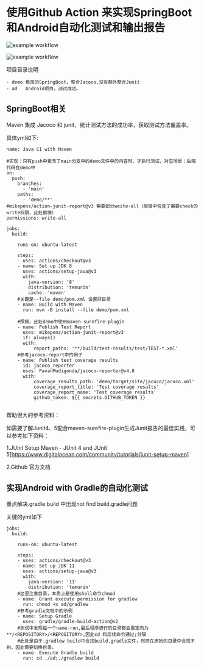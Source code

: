 # 使用Github Action 来实现SpringBoot和Android自动化测试和输出报告

![example workflow](https://github.com/kexi292/GithubActionDemo/actions/workflows/maven.yml/badge.svg)


![example workflow](https://github.com/kexi292/GithubActionDemo/actions/workflows/gradle.yml/badge.svg)

项目目录说明
```
- demo 极简的SpringBoot，整合Jacoco,没有额外整合Junit
- ad   Android项目，测试成功。
```
## SpringBoot相关

Maven 集成 Jacoco 和 junit，统计测试方法的成功率，获取测试方法覆盖率。

具体yml如下:
```
name: Java CI with Maven

#实现：只有push中更改了main分支中的demo文件中的内容时，才执行测试，对应场景：后端代码在demo中
on:
  push:
    branches:
      - 'main'
    paths:
      - 'demo/**'
#mikepenz/action-junit-report@v3 需要部分weite-all（报错中包含了需要check的write权限，此处偷懒）
permissions: write-all

jobs:
  build:

    runs-on: ubuntu-latest

    steps:
    - uses: actions/checkout@v3
    - name: Set up JDK 8
      uses: actions/setup-java@v3
      with:
        java-version: '8'
        distribution: 'temurin'
        cache: 'maven'
    #关键是--file demo/pom.xml 设置好目录
    - name: Build with Maven
      run: mvn -B install --file demo/pom.xml
      
    #照搬，此处demo中使用maven-surefire-plugin
    - name: Publish Test Report
      uses: mikepenz/action-junit-report@v3
      if: always()
      with:
          report_paths: '**/build/test-results/test/TEST-*.xml'
    #参考jacoco-report中的例子
    - name: Publish test coverage results
      id: jacoco_reporter
      uses: PavanMudigonda/jacoco-reporter@v4.8
      with:
          coverage_results_path: 'demo/target/site/jacoco/jacoco.xml'
          coverage_report_title: 'Test coverage results'
          coverage_report_name: 'Test coverage results'
          github_token: ${{ secrets.GITHUB_TOKEN }}
    
```

帮助很大的参考资料：
      
如需要了解Junit4、5配合maven-surefire-plugin生成Junit报告的最佳实践，可以参考如下资料：
      
1.JUnit Setup Maven - JUnit 4 and JUnit 5[https://www.digitalocean.com/community/tutorials/junit-setup-maven]

2.Github 官方文档


## 实现Android with Gradle的自动化测试

重点解决.gradle build 中出现not find build.gradle问题

关键的yml如下

```
jobs:
  build:

    runs-on: ubuntu-latest

    steps:
    - uses: actions/checkout@v3
    - name: Set up JDK 11
      uses: actions/setup-java@v3
      with:
        java-version: '11'
        distribution: 'temurin'
    #这里注意目录，本质上是使用shell命令chmod
    - name: Grant execute permission for gradlew
      run: chmod +x ad/gradlew
    #参考gradle文档中的示例
    - name: Setup Gradle
      uses: gradle/gradle-build-action@v2
    #测试中发现每一个name-run,最后程序进行的目录都会重定向为**/<REPOSITORY>/<REPOSITORY>,因此cd 和后续命令通过;分隔
    #此处是由于.gradlew build中会找build.gradle文件，然而在原始的目录中会找不到，因此需要切换目录。
    - name: Execute Gradle build
      run: cd ./ad;./gradlew build
```



